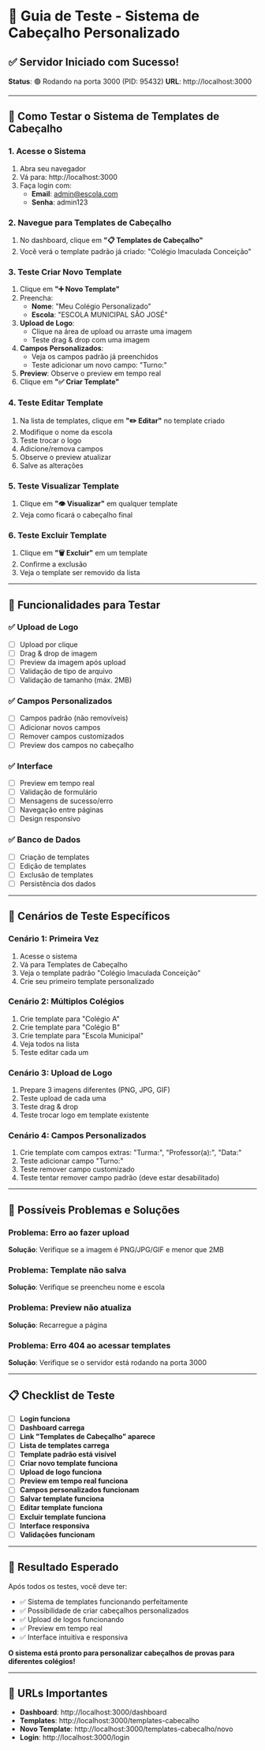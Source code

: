 # 🧪 Guia de Teste - Sistema de Cabeçalho Personalizado

## ✅ **Servidor Iniciado com Sucesso!**

**Status**: 🟢 Rodando na porta 3000 (PID: 95432)
**URL**: http://localhost:3000

---

## 🎯 **Como Testar o Sistema de Templates de Cabeçalho**

### **1. Acesse o Sistema**
1. Abra seu navegador
2. Vá para: http://localhost:3000
3. Faça login com:
   - **Email**: admin@escola.com
   - **Senha**: admin123

### **2. Navegue para Templates de Cabeçalho**
1. No dashboard, clique em **"📋 Templates de Cabeçalho"**
2. Você verá o template padrão já criado: "Colégio Imaculada Conceição"

### **3. Teste Criar Novo Template**
1. Clique em **"➕ Novo Template"**
2. Preencha:
   - **Nome**: "Meu Colégio Personalizado"
   - **Escola**: "ESCOLA MUNICIPAL SÃO JOSÉ"
3. **Upload de Logo**:
   - Clique na área de upload ou arraste uma imagem
   - Teste drag & drop com uma imagem
4. **Campos Personalizados**:
   - Veja os campos padrão já preenchidos
   - Teste adicionar um novo campo: "Turno:"
5. **Preview**: Observe o preview em tempo real
6. Clique em **"✅ Criar Template"**

### **4. Teste Editar Template**
1. Na lista de templates, clique em **"✏️ Editar"** no template criado
2. Modifique o nome da escola
3. Teste trocar o logo
4. Adicione/remova campos
5. Observe o preview atualizar
6. Salve as alterações

### **5. Teste Visualizar Template**
1. Clique em **"👁️ Visualizar"** em qualquer template
2. Veja como ficará o cabeçalho final

### **6. Teste Excluir Template**
1. Clique em **"🗑️ Excluir"** em um template
2. Confirme a exclusão
3. Veja o template ser removido da lista

---

## 🎨 **Funcionalidades para Testar**

### **✅ Upload de Logo**
- [ ] Upload por clique
- [ ] Drag & drop de imagem
- [ ] Preview da imagem após upload
- [ ] Validação de tipo de arquivo
- [ ] Validação de tamanho (máx. 2MB)

### **✅ Campos Personalizados**
- [ ] Campos padrão (não removíveis)
- [ ] Adicionar novos campos
- [ ] Remover campos customizados
- [ ] Preview dos campos no cabeçalho

### **✅ Interface**
- [ ] Preview em tempo real
- [ ] Validação de formulário
- [ ] Mensagens de sucesso/erro
- [ ] Navegação entre páginas
- [ ] Design responsivo

### **✅ Banco de Dados**
- [ ] Criação de templates
- [ ] Edição de templates
- [ ] Exclusão de templates
- [ ] Persistência dos dados

---

## 🎯 **Cenários de Teste Específicos**

### **Cenário 1: Primeira Vez**
1. Acesse o sistema
2. Vá para Templates de Cabeçalho
3. Veja o template padrão "Colégio Imaculada Conceição"
4. Crie seu primeiro template personalizado

### **Cenário 2: Múltiplos Colégios**
1. Crie template para "Colégio A"
2. Crie template para "Colégio B"
3. Crie template para "Escola Municipal"
4. Veja todos na lista
5. Teste editar cada um

### **Cenário 3: Upload de Logo**
1. Prepare 3 imagens diferentes (PNG, JPG, GIF)
2. Teste upload de cada uma
3. Teste drag & drop
4. Teste trocar logo em template existente

### **Cenário 4: Campos Personalizados**
1. Crie template com campos extras: "Turma:", "Professor(a):", "Data:"
2. Teste adicionar campo "Turno:"
3. Teste remover campo customizado
4. Teste tentar remover campo padrão (deve estar desabilitado)

---

## 🚨 **Possíveis Problemas e Soluções**

### **Problema**: Erro ao fazer upload
**Solução**: Verifique se a imagem é PNG/JPG/GIF e menor que 2MB

### **Problema**: Template não salva
**Solução**: Verifique se preencheu nome e escola

### **Problema**: Preview não atualiza
**Solução**: Recarregue a página

### **Problema**: Erro 404 ao acessar templates
**Solução**: Verifique se o servidor está rodando na porta 3000

---

## 📋 **Checklist de Teste**

- [ ] **Login funciona**
- [ ] **Dashboard carrega**
- [ ] **Link "Templates de Cabeçalho" aparece**
- [ ] **Lista de templates carrega**
- [ ] **Template padrão está visível**
- [ ] **Criar novo template funciona**
- [ ] **Upload de logo funciona**
- [ ] **Preview em tempo real funciona**
- [ ] **Campos personalizados funcionam**
- [ ] **Salvar template funciona**
- [ ] **Editar template funciona**
- [ ] **Excluir template funciona**
- [ ] **Interface responsiva**
- [ ] **Validações funcionam**

---

## 🎉 **Resultado Esperado**

Após todos os testes, você deve ter:
- ✅ Sistema de templates funcionando perfeitamente
- ✅ Possibilidade de criar cabeçalhos personalizados
- ✅ Upload de logos funcionando
- ✅ Preview em tempo real
- ✅ Interface intuitiva e responsiva

**O sistema está pronto para personalizar cabeçalhos de provas para diferentes colégios!**

---

## 🔗 **URLs Importantes**
- **Dashboard**: http://localhost:3000/dashboard
- **Templates**: http://localhost:3000/templates-cabecalho
- **Novo Template**: http://localhost:3000/templates-cabecalho/novo
- **Login**: http://localhost:3000/login


